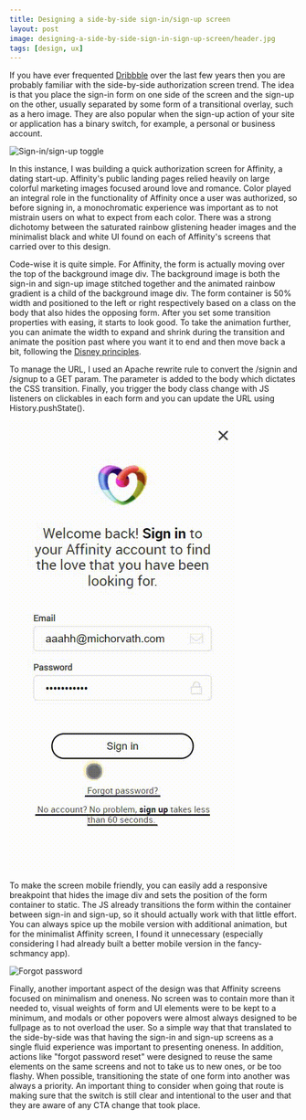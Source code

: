 ```yaml
---
title: Designing a side-by-side sign-in/sign-up screen
layout: post
image: designing-a-side-by-side-sign-in-sign-up-screen/header.jpg
tags: [design, ux]
---
```


If you have ever frequented <a href="https://dribbble.com/" target="_BLANK">Dribbble</a> over the last few years then you are probably familiar with the side-by-side authorization screen trend. The idea is that you place the sign-in form on one side of the screen and the sign-up on the other, usually separated by some form of a transitional overlay, such as a hero image.<!--more--> They are also popular when the sign-up action of your site or application has a binary switch, for example, a personal or business account.

![Sign-in/sign-up toggle](/assets/media/posts/designing-a-side-by-side-sign-in-sign-up-screen/signin-signup-toggle.gif)

In this instance,  I was building a quick authorization screen for Affinity, a dating start-up. Affinity's public landing pages relied heavily on large colorful marketing images focused around love and romance. Color played an integral role in the functionality of Affinity once a user was authorized, so before signing in, a monochromatic experience was important as to not mistrain users on what to expect from each color. There was a strong dichotomy between the saturated rainbow glistening header images and the minimalist black and white UI found on each of Affinity's screens that carried over to this design.

Code-wise it is quite simple. For Affinity, the form is actually moving over the top of the background image div. The background image is both the sign-in and sign-up image stitched together and the animated rainbow gradient is a child of the background image div. The form container is 50% width and positioned to the left or right respectively based on a class on the body that also hides the opposing form. After you set some transition properties with easing, it starts to look good. To take the animation further, you can animate the width to expand and shrink during the transition and animate the position past where you want it to end and then move back a bit, following the <a href="https://ohmy.disney.com/movies/2016/07/20/twelve-principles-animation-disney/" target="_BLANK">Disney principles</a>.

To manage the URL, I used an Apache rewrite rule to convert the /signin and /signup to a GET param. The parameter is added to the body which dictates the CSS transition. Finally, you trigger the body class change with JS listeners on clickables in each form and you can update the URL using History.pushState().

![Mobile version](/assets/media/posts/designing-a-side-by-side-sign-in-sign-up-screen/mobile-toggle.gif)

To make the screen mobile friendly, you can easily add a responsive breakpoint that hides the image div and sets the position of the form container to static. The JS already transitions the form within the container between sign-in and sign-up, so it should actually work with that little effort. You can always spice up the mobile version with additional animation, but for the minimalist Affinity screen, I found it unnecessary (especially considering I had already built a better mobile version in the fancy-schmancy app).

![Forgot password](/assets/media/posts/designing-a-side-by-side-sign-in-sign-up-screen/forgot-password.gif)

Finally, another important aspect of the design was that Affinity screens focused on minimalism and oneness. No screen was to contain more than it needed to, visual weights of form and UI elements were to be kept to a minimum, and modals or other popovers were almost always designed to be fullpage as to not overload the user. So a simple way that that translated to the side-by-side was that having the sign-in and sign-up screens as a single fluid experience was important to presenting oneness. In addition, actions like "forgot password reset" were designed to reuse the same elements on the same screens and not to take us to new ones, or be too flashy. When possible, transitioning the state of one form into another was always a priority. An important thing to consider when going that route is making sure that the switch is still clear and intentional to the user and that they are aware of any CTA change that took place.

